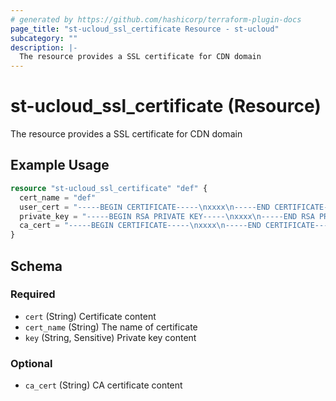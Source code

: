 ```yaml
---
# generated by https://github.com/hashicorp/terraform-plugin-docs
page_title: "st-ucloud_ssl_certificate Resource - st-ucloud"
subcategory: ""
description: |-
  The resource provides a SSL certificate for CDN domain
---
```


# st-ucloud_ssl_certificate (Resource)

The resource provides a SSL certificate for CDN domain

## Example Usage

```terraform
resource "st-ucloud_ssl_certificate" "def" {
  cert_name = "def"
  user_cert = "-----BEGIN CERTIFICATE-----\nxxxx\n-----END CERTIFICATE-----\n"
  private_key = "-----BEGIN RSA PRIVATE KEY-----\nxxxx\n-----END RSA PRIVATE KEY-----\n"
  ca_cert = "-----BEGIN CERTIFICATE-----\nxxxx\n-----END CERTIFICATE-----\n"
}
```

<!-- schema generated by tfplugindocs -->
## Schema

### Required

- `cert` (String) Certificate content
- `cert_name` (String) The name of certificate
- `key` (String, Sensitive) Private key content

### Optional

- `ca_cert` (String) CA certificate content

